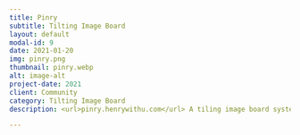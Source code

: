 ```yaml
---
title: Pinry
subtitle: Tilting Image Board
layout: default
modal-id: 9
date: 2021-01-20
img: pinry.png
thumbnail: pinry.webp
alt: image-alt
project-date: 2021
client: Community
category: Tilting Image Board
description: <url>pinry.henrywithu.com</url> A tiling image board system for people who want to save, tag, and share images, videos and webpages in an easy to skim through format.

---
```

